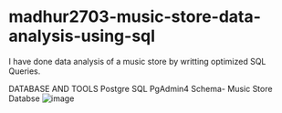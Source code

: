 # madhur2703-music-store-data-analysis-using-sql
I have done data analysis of a music store by writting optimized SQL Queries.

DATABASE AND TOOLS
Postgre SQL
PgAdmin4
Schema- Music Store Databse 
![image](https://github.com/madhur2703/madhur2703-music-store-data-analysis-using-sql/assets/161415207/3109382d-8870-454b-93ec-d76daecca80c)
